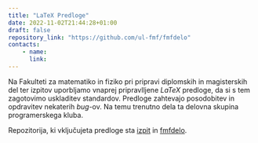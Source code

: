 ```yaml
---
title: "LaTeX Predloge"
date: 2022-11-02T21:44:28+01:00
draft: false
repository_link: "https://github.com/ul-fmf/fmfdelo"
contacts:
    - name:
      link:
---
```


Na Fakulteti za matematiko in fiziko pri pripravi diplomskih in magisterskih del ter izpitov uporbljamo vnaprej pripravlljene *LaTeX* predloge, da si s tem zagotovimo uskladitev standardov. Predloge zahtevajo posodobitev in opdravitev nekaterih *bug*-ov. Na temu trenutno dela ta delovna skupina programerskega kluba.

Repozitorija, ki vključujeta predloge sta [izpit](https://github.com/ul-fmf/izpit) in [fmfdelo](https://github.com/ul-fmf/fmfdelo).

